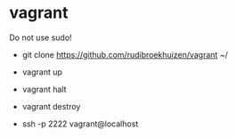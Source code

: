 vagrant
=======

Do not use sudo!

* git clone https://github.com/rudibroekhuizen/vagrant ~/

* vagrant up
* vagrant halt
* vagrant destroy
* ssh -p 2222 vagrant@localhost
